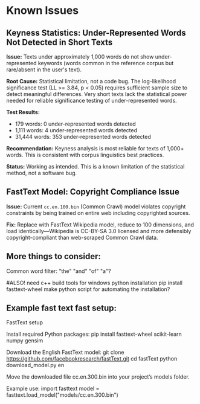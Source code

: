 # Known Issues

## Keyness Statistics: Under-Represented Words Not Detected in Short Texts

**Issue:** Texts under approximately 1,000 words do not show under-represented keywords (words common in the reference corpus but rare/absent in the user's text).

**Root Cause:** Statistical limitation, not a code bug. The log-likelihood significance test (LL >= 3.84, p < 0.05) requires sufficient sample size to detect meaningful differences. Very short texts lack the statistical power needed for reliable significance testing of under-represented words.

**Test Results:**
- 179 words: 0 under-represented words detected
- 1,111 words: 4 under-represented words detected
- 31,444 words: 353 under-represented words detected

**Recommendation:** Keyness analysis is most reliable for texts of 1,000+ words. This is consistent with corpus linguistics best practices.

**Status:** Working as intended. This is a known limitation of the statistical method, not a software bug.

## FastText Model: Copyright Compliance Issue

**Issue:** Current `cc.en.100.bin` (Common Crawl) model violates copyright constraints by being trained on entire web including copyrighted sources.

**Fix:** Replace with FastText Wikipedia model, reduce to 100 dimensions, and load identically—Wikipedia is CC-BY-SA 3.0 licensed and more defensibly copyright-compliant than web-scraped Common Crawl data.

## More things to consider:

Common word filter: "the" "and" "of" "a"?

#ALSO!
need c++ build tools for windows python installation
pip install fasttext-wheel
make python script for automating the installation?

## Example fast text fast setup:

FastText setup


Install required Python packages:
pip install fasttext-wheel scikit-learn numpy gensim



Download the English FastText model:
git clone https://github.com/facebookresearch/fastText.git
cd fastText
python download_model.py en



Move the downloaded file cc.en.300.bin into your project’s models folder.


Example use:
import fasttext
model = fasttext.load_model("models/cc.en.300.bin")


